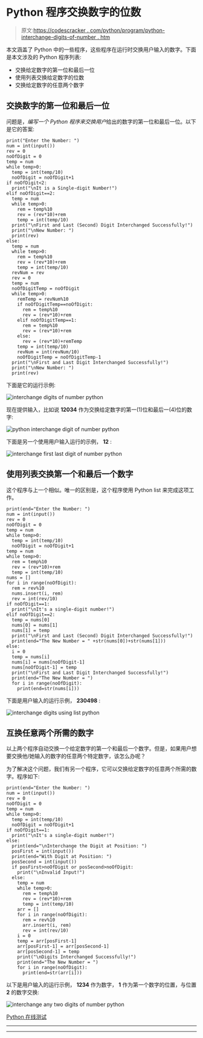 # Python 程序交换数字的位数

> 原文:[https://codescracker . com/python/program/python-interchange-digits-of-number . htm](https://codescracker.com/python/program/python-interchange-digits-of-number.htm)

本文涵盖了 Python 中的一些程序，这些程序在运行时交换用户输入的数字。下面是本文涉及的 Python 程序列表:

*   交换给定数字的第一位和最后一位
*   使用列表交换给定数字的位数
*   交换给定数字的任意两个数字

## 交换数字的第一位和最后一位

问题是，*编写一个 Python 程序来交换用户*给出的数字的第一位和最后一位。以下是它的答案:

```
print("Enter the Number: ")
num = int(input())
rev = 0
noOfDigit = 0
temp = num
while temp>0:
  temp = int(temp/10)
  noOfDigit = noOfDigit+1
if noOfDigit<2:
  print("\nIt is a Single-digit Number!")
elif noOfDigit==2:
  temp = num
  while temp>0:
    rem = temp%10
    rev = (rev*10)+rem
    temp = int(temp/10)
  print("\nFirst and Last (Second) Digit Interchanged Successfully!")
  print("\nNew Number: ")
  print(rev)
else:
  temp = num
  while temp>0:
    rem = temp%10
    rev = (rev*10)+rem
    temp = int(temp/10)
  revNum = rev
  rev = 0
  temp = num
  noOfDigitTemp = noOfDigit
  while temp>0:
    remTemp = revNum%10
    if noOfDigitTemp==noOfDigit:
      rem = temp%10
      rev = (rev*10)+rem
    elif noOfDigitTemp==1:
      rem = temp%10
      rev = (rev*10)+rem
    else:
      rev = (rev*10)+remTemp
    temp = int(temp/10)
    revNum = int(revNum/10)
    noOfDigitTemp = noOfDigitTemp-1
  print("\nFirst and Last Digit Interchanged Successfully!")
  print("\nNew Number: ")
  print(rev)
```

下面是它的运行示例:

![interchange digits of number python](../Images/d4c12534d8c5ef8e320b1cf3dd6b5f13.png)

现在提供输入，比如说 **12034** 作为交换给定数字的第一(1)位和最后一(4)位的数字:

![python interchange digit of number python](../Images/f87dd090f71de3868d5b5a202bd37874.png)

下面是另一个使用用户输入运行的示例， **12** :

![interchange first last digit of number python](../Images/0d1893c66cb64f18ccc0e26677e4444e.png)

## 使用列表交换第一个和最后一个数字

这个程序与上一个相似。唯一的区别是，这个程序使用 Python list 来完成这项工作。

```
print(end="Enter the Number: ")
num = int(input())
rev = 0
noOfDigit = 0
temp = num
while temp>0:
  temp = int(temp/10)
  noOfDigit = noOfDigit+1
temp = num
while temp>0:
  rem = temp%10
  rev = (rev*10)+rem
  temp = int(temp/10)
nums = []
for i in range(noOfDigit):
  rem = rev%10
  nums.insert(i, rem)
  rev = int(rev/10)
if noOfDigit==1:
  print("\nIt's a single-digit number!")
elif noOfDigit==2:
  temp = nums[0]
  nums[0] = nums[1]
  nums[1] = temp
  print("\nFirst and Last (Second) Digit Interchanged Successfully!")
  print(end="The New Number = " +str(nums[0])+str(nums[1]))
else:
  i = 0
  temp = nums[i]
  nums[i] = nums[noOfDigit-1]
  nums[noOfDigit-1] = temp
  print("\nFirst and Last Digit Interchanged Successfully!")
  print(end="The New Number = ")
  for i in range(noOfDigit):
    print(end=str(nums[i]))
```

下面是用户输入的运行示例， **230498** :

![interchange digits using list python](../Images/4fbc5ec6471f6d9377aa0128a7718c23.png)

## 互换任意两个所需的数字

以上两个程序自动交换一个给定数字的第一个和最后一个数字。但是，如果用户想要交换他/她输入的数字的任意两个特定数字，该怎么办呢？

为了解决这个问题，我们有另一个程序，它可以交换给定数字的任意两个所需的数字。程序如下:

```
print(end="Enter the Number: ")
num = int(input())
rev = 0
noOfDigit = 0
temp = num
while temp>0:
  temp = int(temp/10)
  noOfDigit = noOfDigit+1
if noOfDigit==1:
  print("\nIt's a single-digit number!")
else:
  print(end="\nInterchange the Digit at Position: ")
  posFirst = int(input())
  print(end="With Digit at Position: ")
  posSecond = int(input())
  if posFirst>noOfDigit or posSecond>noOfDigit:
    print("\nInvalid Input!")
  else:
    temp = num
    while temp>0:
      rem = temp%10
      rev = (rev*10)+rem
      temp = int(temp/10)
    arr = []
    for i in range(noOfDigit):
      rem = rev%10
      arr.insert(i, rem)
      rev = int(rev/10)
    i = 0
    temp = arr[posFirst-1]
    arr[posFirst-1] = arr[posSecond-1]
    arr[posSecond-1] = temp
    print("\nDigits Interchanged Successfully!")
    print(end="The New Number = ")
    for i in range(noOfDigit):
      print(end=str(arr[i]))
```

以下是用户输入的运行示例， **1234** 作为数字， **1** 作为第一个数字的位置，与位置 **2** 的数字交换:

![interchange any two digits of number python](../Images/e132ed311a89e509e522e0c03efdf1ac.png)

[Python 在线测试](/exam/showtest.php?subid=10)

* * *

* * *